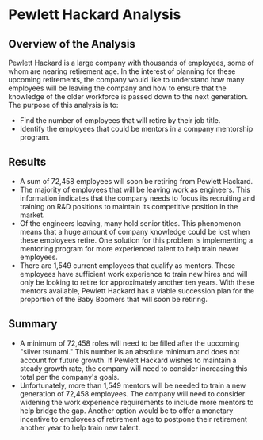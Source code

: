 # Pewlett Hackard Analysis

## Overview of the Analysis
Pewlett Hackard is a large company with thousands of employees, some of whom are nearing retirement age. In the interest of planning for these upcoming retirements, the company would like to understand how many employees will be leaving the company and how to ensure that the knowledge of the older workforce is passed down to the next generation. The purpose of this analysis is to:
- Find the number of employees that will retire by their job title.
- Identify the employees that could be mentors in a company mentorship program.

## Results
- A sum of 72,458 employees will soon be retiring from Pewlett Hackard.
- The majority of employees that will be leaving work as engineers. This information indicates that the company needs to focus its recruiting and training on R&D positions to maintain its competitive position in the market.
- Of the engineers leaving, many hold senior titles. This phenomenon means that a huge amount of company knowledge could be lost when these employees retire. One solution for this problem is implementing a mentoring program for more experienced talent to help train newer employees.
- There are 1,549 current employees that qualify as mentors. These employees have sufficient work experience to train new hires and will only be looking to retire for approximately another ten years. With these mentors available, Pewlett Hackard has a viable succession plan for the proportion of the Baby Boomers that will soon be retiring.

## Summary
- A minimum of 72,458 roles will need to be filled after the upcoming "silver tsunami." This number is an absolute minimum and does not account for future growth. If Pewlett Hackard wishes to maintain a steady growth rate, the company will need to consider increasing this total per the company's goals.
- Unfortunately, more than 1,549 mentors will be needed to train a new generation of 72,458 employees. The company will need to consider widening the work experience requirements to include more mentors to help bridge the gap. Another option would be to offer a monetary incentive to employees of retirement age to postpone their retirement another year to help train new talent.